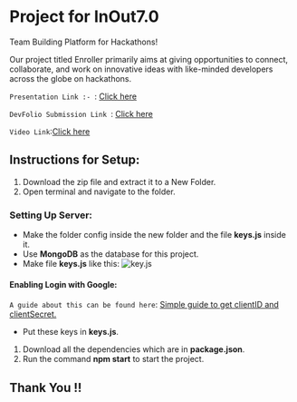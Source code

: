 # Project for InOut7.0

Team Building Platform for Hackathons!

Our project titled Enroller primarily aims at giving opportunities to connect, collaborate, and work on innovative ideas with like-minded developers across the globe on hackathons.

`Presentation Link :- `: [Click here](https://www.canva.com/design/DAEQ9KghvwY/0jVPym4ch9yQN03koFXKwA/view?utm_content=DAEQ9KghvwY&utm_campaign=designshare&utm_medium=link&utm_source=publishsharelink)

`DevFolio Submission Link `: [Click here](https://devfolio.co/submissions/teamforhack)

`Video Link`:[Click here](https://youtu.be/9dgO7NnOlY8)


## Instructions for Setup:
1. Download the zip file and extract it to a New Folder.
2. Open terminal and navigate to the folder.
  ### Setting Up Server:
   * Make the folder config inside the new folder and the file **keys.js** inside it.
   * Use **MongoDB** as the database for this project.
   * Make file **keys.js** like this: ![key.js](https://user-images.githubusercontent.com/54629424/79287275-e9e38e80-7ee0-11ea-8041-9f8dd3ab330f.png)

 #### Enabling Login with Google:
  `A guide about this can be found here`: [Simple guide to get clientID and clientSecret.](https://developers.google.com/adwords/api/docs/guides/authentication)
   * Put these keys in **keys.js**.
1. Download all the dependencies which are in **package.json**.
1. Run the command **npm start** to start the project.


## Thank You !!
